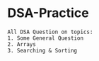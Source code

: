 # DSA-Practice
    All DSA Question on topics:
    1. Some General Question
    2. Arrays
    3. Searching & Sorting
   
 
